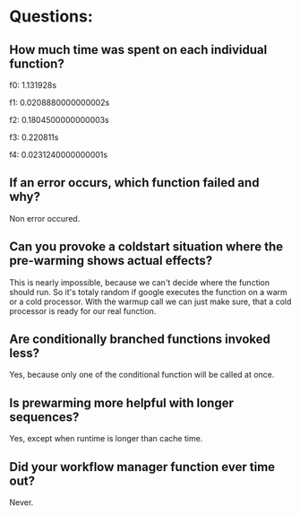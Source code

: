 # Questions:

## How much time was spent on each individual function? 
  
  f0: 1.131928s
  
  f1: 0.0208880000000002s
  
  f2: 0.1804500000000003s
  
  f3: 0.220811s
  
  f4: 0.0231240000000001s

## If an error occurs, which function failed and why? 
Non error occured.

## Can you provoke a coldstart situation where the pre-warming shows actual effects? 
This is nearly impossible, because we can't decide where the function should run. So it's totaly random if google executes the function on a warm or a cold processor.
With the warmup call we can just make sure, that a cold processor is ready for our real function.
  
## Are conditionally branched functions invoked less? 
Yes, because only one of the conditional function will be called at once.
  
## Is prewarming more helpful with longer sequences? 
Yes, except when runtime is longer than cache time.

## Did your workflow manager function ever time out?
Never.
